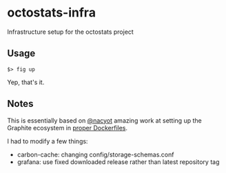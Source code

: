 octostats-infra
===============

Infrastructure setup for the octostats project

## Usage

    $> fig up

Yep, that's it.

## Notes

This is essentially based on [@nacyot](https://github.com/nacyot) amazing work
at setting up the Graphite ecosystem in [proper Dockerfiles](https://github.com/nacyot/docker-graphite/).

I had to modify a few things:
- carbon-cache: changing config/storage-schemas.conf
- grafana: use fixed downloaded release rather than latest repository tag
